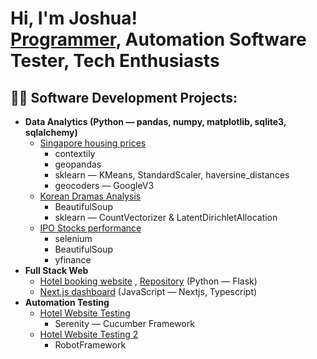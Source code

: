 <h1>Hi, I'm Joshua! <br/><a href="https://github.com/Joshua-Leow">Programmer</a>, Automation Software Tester, Tech Enthusiasts</h1>

<h2>👨‍💻 Software Development Projects:</h2>

- <b>Data Analytics (Python — pandas, numpy, matplotlib, sqlite3, sqlalchemy)</b>
  - [Singapore housing prices](https://github.com/Joshua-Leow/HousingPriceAnalysis)
    - contextily
    - geopandas
    - sklearn — KMeans, StandardScaler, haversine_distances
    - geocoders — GoogleV3
  - [Korean Dramas Analysis](https://github.com/Joshua-Leow/KoreanDramasAnalysis/blob/main/KoreanDramasAnalysis.ipynb)
    - BeautifulSoup
    - sklearn — CountVectorizer & LatentDirichletAllocation
  - [IPO Stocks performance](https://github.com/Joshua-Leow/IPOStocksAnalysis/blob/main/IPO_stocks_analysis.ipynb)
    - selenium
    - BeautifulSoup
    - yfinance
- <b>Full Stack Web</b>
  - [Hotel booking website](https://hotel-booking-website-1.onrender.com/) , [Repository](https://github.com/Joshua-Leow/joshualeowhotel)  (Python — Flask)
  - [Next.js dashboard](https://github.com/Joshua-Leow/nextjs-dashboard)  (JavaScript — Nextjs, Typescript)
- <b>Automation Testing</b>
  - [Hotel Website Testing](https://github.com/Joshua-Leow/HotelSerenityTesting)
    - Serenity — Cucumber Framework
  - [Hotel Website Testing 2](https://github.com/Joshua-Leow/HotelRobotFrameworkTesting)
    - RobotFramework

<!--
<h2> 🤳 Connect with me:</h2>

[<img align="left" alt="JoshMadakor | YouTube" width="22px" src="https://cdn.jsdelivr.net/npm/simple-icons@v3/icons/youtube.svg" />][youtube]
[<img align="left" alt="JoshMadakor | Twitter" width="22px" src="https://cdn.jsdelivr.net/npm/simple-icons@v3/icons/twitter.svg" />][twitter]
[<img align="left" alt="JoshMadakor | LinkedIn" width="22px" src="https://cdn.jsdelivr.net/npm/simple-icons@v3/icons/linkedin.svg" />][linkedin]
[<img align="left" alt="JoshMadakor | Instagram" width="22px" src="https://cdn.jsdelivr.net/npm/simple-icons@v3/icons/instagram.svg" />][instagram]

[twitter]: https://twitter.com/joshmadakor
[youtube]: https://www.youtube.com/c/joshmadakor
[instagram]: https://www.instagram.com/joshmadakor/
[linkedin]: https://linkedin.com/in/joshmadakor
-->

<!--
**Joshua-Leow/Joshua-Leow** is a ✨ _special_ ✨ repository because its `README.md` (this file) appears on your GitHub profile.

Here are some ideas to get you started:

- 🔭 I’m currently working on ...
- 🌱 I’m currently learning ...
- 👯 I’m looking to collaborate on ...
- 🤔 I’m looking for help with ...
- 💬 Ask me about ...
- 📫 How to reach me: ...
- 😄 Pronouns: ...
- ⚡ Fun fact: ...
-->
